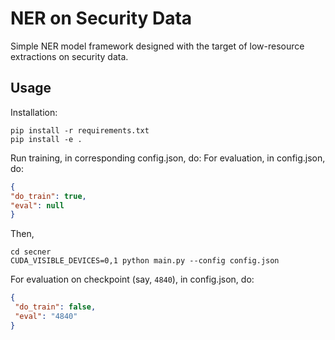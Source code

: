 # NER on Security Data

Simple NER model framework designed with the target of low-resource extractions on security data.
## Usage
Installation:
```commandline
pip install -r requirements.txt
pip install -e .
```
Run training, in corresponding config.json, do:
For evaluation, in config.json, do:
 ```json
{
 "do_train": true,
 "eval": null
}
```
Then,
```commandline
cd secner
CUDA_VISIBLE_DEVICES=0,1 python main.py --config config.json
```
For evaluation on checkpoint (say, ```4840```), in config.json, do:
```json
{
 "do_train": false,
 "eval": "4840"
}
```